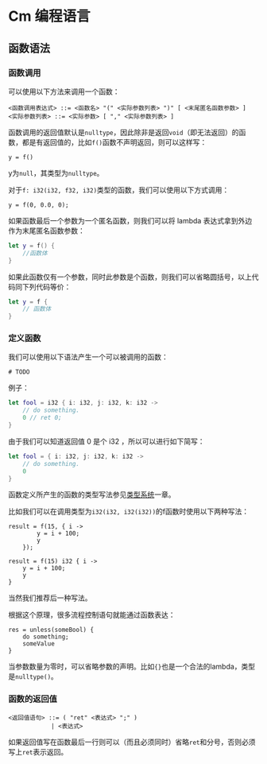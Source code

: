 # Cm 编程语言

## 函数语法

### 函数调用

可以使用以下方法来调用一个函数：

```bnf
<函数调用表达式> ::= <函数名> "(" <实际参数列表> ")" [ <末尾匿名函数参数> ]
<实际参数列表> ::= <实际参数> [ "," <实际参数列表> ]
```

函数调用的返回值默认是`nulltype`，因此除非是返回`void`（即无法返回）的函数，都是有返回值的，比如`f()`函数不声明返回，则可以这样写：

```cm
y = f()
```

y为`null`，其类型为`nulltype`。

对于`f: i32(i32, f32, i32)`类型的函数，我们可以使用以下方式调用：

```cm
y = f(0, 0.0, 0);
```

如果函数最后一个参数为一个匿名函数，则我们可以将 lambda 表达式拿到外边作为末尾匿名函数参数：

```swift
let y = f() {
	//函数体
}
```

如果此函数仅有一个参数，同时此参数是个函数，则我们可以省略圆括号，以上代码同下列代码等价：

```swift
let y = f {
	// 函数体
}
```

### 定义函数

我们可以使用以下语法产生一个可以被调用的函数：

```ebnf
# TODO
```

例子：

```swift
let fool = i32 { i: i32, j: i32, k: i32 ->
	// do something.
	0 // ret 0;
}
```

由于我们可以知道返回值 0 是个 i32 ，所以可以进行如下简写：

```swift
let fool = { i: i32, j: i32, k: i32 ->
	// do something.
	0
}
```

函数定义所产生的函数的类型写法参见[类型系统](../)一章。

比如我们可以在调用类型为`i32(i32, i32(i32))`的f函数时使用以下两种写法：

```cm
result = f(15, { i ->
		y = i + 100;
		y
	});
```

```cm
result = f(15) i32 { i ->
	y = i + 100;
	y
}
```

当然我们推荐后一种写法。

根据这个原理，很多流程控制语句就能通过函数表达：

```
res = unless(someBool) {
	do something;
	someValue
}
```

当参数数量为零时，可以省略参数的声明。比如`{}`也是一个合法的lambda，类型是`nulltype()`。

### 函数的返回值

```bnf
<返回值语句> ::= ( "ret" <表达式> ";" )
            | <表达式>
```

如果返回值写在函数最后一行则可以（而且必须同时）省略`ret`和分号，否则必须写上`ret`表示返回。
